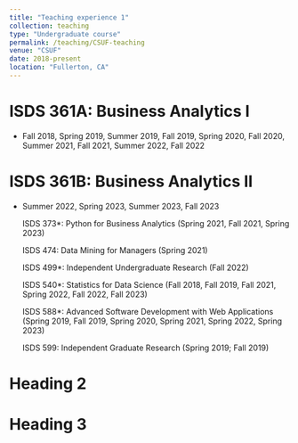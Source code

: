```yaml
---
title: "Teaching experience 1"
collection: teaching
type: "Undergraduate course"
permalink: /teaching/CSUF-teaching
venue: "CSUF"
date: 2018-present
location: "Fullerton, CA"
---
```


ISDS 361A: Business Analytics I
======
- Fall 2018, Spring 2019, Summer 2019, Fall 2019, Spring 2020, Fall 2020, Summer 2021, Fall 2021, Summer 2022, Fall 2022

ISDS 361B: Business Analytics II
======
- Summer 2022, Spring 2023, Summer 2023, Fall 2023

    ISDS 373*: Python for Business Analytics (Spring 2021, Fall 2021, Spring 2023)

    ISDS 474: Data Mining for Managers (Spring 2021)

    ISDS 499*: Independent Undergraduate Research (Fall 2022)

    ISDS 540*: Statistics for Data Science (Fall 2018, Fall 2019, Fall 2021, Spring 2022, Fall 2022, Fall 2023)

    ISDS 588*: Advanced Software Development with Web Applications (Spring 2019, Fall 2019, Spring 2020, Spring 2021, Spring 2022, Spring 2023)

    ISDS 599:  Independent Graduate Research (Spring 2019; Fall 2019)


Heading 2
======

Heading 3
======

